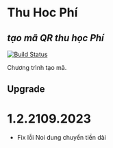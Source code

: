 # Thu Hoc Phí
## _tạo mã QR thu học Phí_

[![Build Status](https://travis-ci.org/joemccann/dillinger.svg?branch=master)](https://travis-ci.org/joemccann/dillinger)

Chương trình tạo mã.

## Upgrade

# 1.2.2109.2023
- Fix lỗi Noi dung chuyển tiền dài